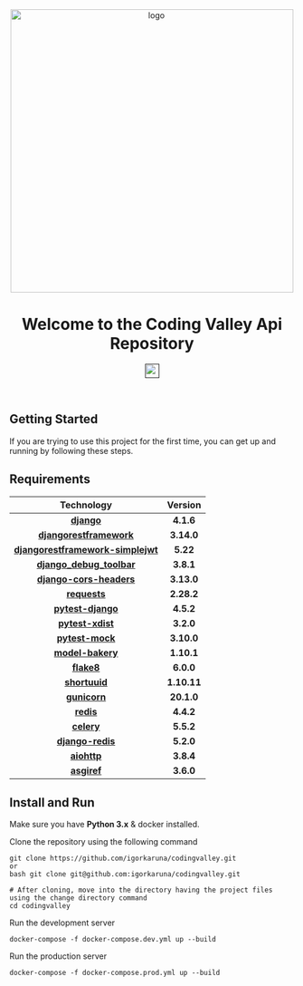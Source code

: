 <div align="center">
<img width="500 "alt="logo" src="https://user-images.githubusercontent.com/88438873/217668930-e89ec310-afc0-4c0e-b358-01212ccbebac.png">
<b>
</b>
<h1>Welcome to the Coding Valley Api Repository</h1>

<a href=""><img src="https://img.shields.io/badge/Coddng%20Valley-API-orange?style=for-the-badge?style=for-the-badge&logo=appveyor)" height="25px"></a>


</div>

<br/>

## Getting Started 

If you are trying to use this project for the first time, you can get up and running by following these steps.

## Requirements 
<div align="center">

|                          Technology                          |      Version       |
| :----------------------------------------------------------: | :----------------: |
|           [**django**](https://pypi.org/project/Django/)           |      **4.1.6**       |
|           [**djangorestframework**](https://pypi.org/project/djangorestframework/)           |      **3.14.0**       |
|           [**djangorestframework-simplejwt**](https://pypi.org/project/djangorestframework-simplejwt/)           |      **5.22**       |
|           [**django_debug_toolbar**](https://pypi.org/project/django-debug-toolbar/)           |      **3.8.1**       |
|           [**django-cors-headers**](https://pypi.org/project/django-cors-headers/)           |      **3.13.0**       |
|           [**requests**](https://pypi.org/project/requests/)           |      **2.28.2**       |
|           [**pytest-django**](https://pytest-django.readthedocs.io/en/latest/)           |      **4.5.2**       |
|           [**pytest-xdist**](https://pypi.org/project/pytest-xdist/)           |      **3.2.0**       |
|           [**pytest-mock**](https://pypi.org/project/pytest-mock/)           |      **3.10.0**       |
|           [**model-bakery**](https://pypi.org/project/model-bakery/)           |      **1.10.1**       |
|           [**flake8**](https://pypi.org/project/flake8/)           |      **6.0.0**       |
|           [**shortuuid**](https://docs.python.org/3/)           |      **1.10.11**       |
|           [**gunicorn**](https://pypi.org/project/gunicorn/)           |      **20.1.0**       |
|           [**redis**](https://pypi.org/project/redis/)           |      **4.4.2**       |
|           [**celery**](https://pypi.org/project/celery/)           |      **5.5.2**       |
|           [**django-redis**](https://pypi.org/project/django-redis/)           |      **5.2.0**       |
|           [**aiohttp**](https://pypi.org/project/aiohttp/)           |      **3.8.4**       |
|           [**asgiref**](https://pypi.org/project/asgiref/)           |      **3.6.0**       |


</div>

## Install and Run

Make sure you have **Python 3.x** & docker installed.

Clone the repository using the following command

```
git clone https://github.com/igorkaruna/codingvalley.git
or 
bash git clone git@github.com:igorkaruna/codingvalley.git

# After cloning, move into the directory having the project files using the change directory command
cd codingvalley
```

Run the development server
```
docker-compose -f docker-compose.dev.yml up --build
```

Run the production server
```
docker-compose -f docker-compose.prod.yml up --build
```
